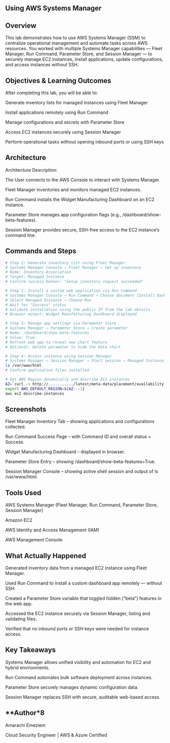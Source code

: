 ## **Using AWS Systems Manager**

## **Overview**

This lab demonstrates how to use AWS Systems Manager (SSM) to centralize operational management and automate tasks across AWS resources.
You worked with multiple Systems Manager capabilities — Fleet Manager, Run Command, Parameter Store, and Session Manager — to securely manage EC2 instances, install applications, update configurations, and access instances without SSH.

## **Objectives & Learning Outcomes**

After completing this lab, you will be able to:

Generate inventory lists for managed instances using Fleet Manager

Install applications remotely using Run Command

Manage configurations and secrets with Parameter Store

Access EC2 instances securely using Session Manager

Perform operational tasks without opening inbound ports or using SSH keys



## **Architecture**


Architecture Description:

The User connects to the AWS Console to interact with Systems Manager.

Fleet Manager inventories and monitors managed EC2 instances.

Run Command installs the Widget Manufacturing Dashboard on an EC2 instance.

Parameter Store manages app configuration flags (e.g., /dashboard/show-beta-features).

Session Manager provides secure, SSH-free access to the EC2 instance’s command line.


## **Commands and Steps**

```bash
# Step 1: Generate inventory list using Fleet Manager
# Systems Manager Console → Fleet Manager → Set up inventory
# Name: Inventory-Association
# Target: Managed Instance
# Confirm success banner: "Setup inventory request succeeded"

# Step 2: Install a custom web application via Run Command
# Systems Manager Console → Run Command → Choose document (Install Dashboard App)
# Select Managed Instance → Choose Run
# Wait for "Success" status
# Validate installation using the public IP from the lab details
# Browser output: Widget Manufacturing Dashboard displayed

# Step 3: Manage app settings via Parameter Store
# Systems Manager → Parameter Store → Create parameter
# Name: /dashboard/show-beta-features
# Value: True
# Refresh web app to reveal new chart feature
# Optional: Delete parameter to hide the beta chart

# Step 4: Access instance using Session Manager
# Systems Manager → Session Manager → Start session → Managed Instance
ls /var/www/html
# Confirm application files installed

# Get AWS Region dynamically and describe EC2 instances
AZ=`curl -s http://.........../latest/meta-data/placement/availability-zone`
export AWS_DEFAULT_REGION=${AZ::-1}
aws ec2 describe-instances
```

## **Screenshots**

Fleet Manager Inventory Tab – showing applications and configurations collected.

Run Command Success Page – with Command ID and overall status = Success.

Widget Manufacturing Dashboard – displayed in browser.

Parameter Store Entry – showing /dashboard/show-beta-features=True.

Session Manager Console – showing active shell session and output of ls /var/www/html.


## **Tools Used**

AWS Systems Manager (Fleet Manager, Run Command, Parameter Store, Session Manager)

Amazon EC2

AWS Identity and Access Management (IAM)

AWS Management Console


## **What Actually Happened**

Generated inventory data from a managed EC2 instance using Fleet Manager.

Used Run Command to install a custom dashboard app remotely — without SSH.

Created a Parameter Store variable that toggled hidden (“beta”) features in the web app.

Accessed the EC2 instance securely via Session Manager, listing and validating files.

Verified that no inbound ports or SSH keys were needed for instance access.


## **Key Takeaways**

Systems Manager allows unified visibility and automation for EC2 and hybrid environments.

Run Command automates bulk software deployment across instances.

Parameter Store securely manages dynamic configuration data.

Session Manager replaces SSH with secure, auditable web-based access.


## **Author*8

Amarachi Emeziem

Cloud Security Engineer | AWS & Azure Certified 
